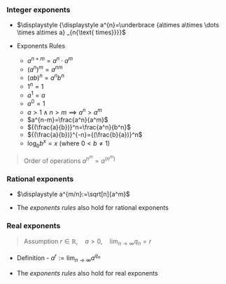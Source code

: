 ### Integer exponents

- $\displaystyle  {\displaystyle a^{n}=\underbrace {a\times a\times \dots \times a\times a} _{n{\text{ times}}}}$

- Exponents Rules 
	- $a^{n+m}=a^n\cdot{a^m}$
	- $(a^{n})^m=a^{n{m}}$
	- ${(a{b})}^n=a^n{b^n}$
	- $1^n=1$
	- $a^1=a$
	- $a^0=1$
	- $a>1\land n>m\implies a^n>a^m$
	- $a^{n-m}=\frac{a^n}{a^m}$
	- ${(\frac{a}{b})}^n=\frac{a^n}{b^n}$
	- ${(\frac{a}{b})}^{-n}={(\frac{b}{a})}^n$
	- $\log_{b}{b^x}=x$ (where $0<b\neq 1$)

>  Order of operations $a^{n^m}=a^{(n^m)}$

### Rational exponents 

- $\displaystyle a^{m/n}:=\sqrt[n]{a^m}$

- The *exponents rules* also hold for rational exponents

### Real exponents

> Assumption  $r\in\mathbb{R},\quad a>0,\quad \displaystyle \lim_{ n \to \infty }{q_{n}}=r$

- Definition - $\displaystyle a^r:=\lim_{ n \to \infty }a^{q_{n}}$

- The *exponents rules* also hold for real exponents

